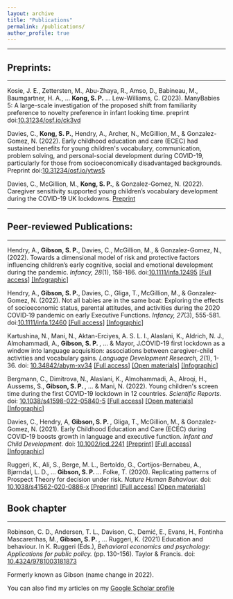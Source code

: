 ```yaml
---
layout: archive
title: "Publications"
permalink: /publications/
author_profile: true
---
```


------
## Preprints:
------

  Kosie, J. E., Zettersten, M., Abu-Zhaya, R., Amso, D., Babineau, M., Baumgartner, H. A., ... <b>Kong, S. P.</b> ... Lew-Williams, C. (2023). ManyBabies 5: A large-scale investigation of the proposed shift from familiarity preference to novelty preference in infant looking time. preprint doi:[10.31234/osf.io/ck3vd](https://doi.org/10.31234/osf.io/ck3vd)
  
  Davies, C., <b>Kong, S. P.</b>, Hendry, A., Archer, N., McGillion, M., & Gonzalez-Gomez, N. (2022). Early childhood education and care (ECEC) had sustained benefits for young children's vocabulary, communication, problem solving, and personal-social development during COVID-19, particularly for those from socioeconomically disadvantaged backgrounds. Preprint doi:[10.31234/osf.io/ytws5](https://psyarxiv.com/ytws5/)
  
  Davies, C., McGillion, M., <b>Kong, S. P.</b>, & Gonzalez-Gomez, N. (2022). Caregiver sensitivity supported young children’s vocabulary development during the COVID-19 UK lockdowns. [Preprint](https://osf.io/entk8)

------
## Peer-reviewed Publications: 
------
  Hendry, A., <b>Gibson, S. P.</b>, Davies, C., McGillion, M., & Gonzalez-Gomez, N., (2022). Towards a dimensional model of risk and protective factors influencing children’s early cognitive, social and emotional development during the pandemic. <i>Infancy, 28</i>(1), 158-186. doi:[10.1111/infa.12495](https://doi.org/10.1111/infa.12495) [[Full access]](https://onlinelibrary.wiley.com/doi/10.1111/infa.12495) [[Infographic]](https://babylab.brookes.ac.uk/research/social-distancing-and-development/findings/risk-and-protective-factors)
  
  Hendry, A., <b>Gibson, S. P.</b>, Davies, C., Gliga, T., McGillion, M., & Gonzalez‐Gomez, N. (2022). Not all babies are in the same boat: Exploring the effects of socioeconomic status, parental attitudes, and activities during the 2020 COVID‐19 pandemic on early Executive Functions. <i>Infancy, 27</i>(3), 555-581. doi:[10.1111/infa.12460](https://doi.org/10.1111/infa.12460) [[Full access]](https://onlinelibrary.wiley.com/doi/full/10.1111/infa.12460) [[Infographic]](https://babylab.brookes.ac.uk/research/social-distancing-and-development/findings/ses-ef-page)

  Kartushina, N., Mani, N., Aktan-Erciyes, A. S. L. I., Alaslani, K., Aldrich, N. J., Almohammadi, A., <b> Gibson, S. P. </b>, ... & Mayor, J.COVID-19 first lockdown as a window into language acquisition: associations between caregiver-child activities and vocabulary gains. <i>Language Development Research, 2</i>(1), 1-36. doi: [10.34842/abym-xv34](https://lps.library.cmu.edu/LDR/article/id/518/) [[Full access]](https://lps.library.cmu.edu/LDR/article/518/galley/454/view/) [[Open materials]](https://osf.io/ty9mn/)  [[Infographic]](https://babylab.brookes.ac.uk/research/social-distancing-and-development/findings/global-project)
 
  Bergmann, C., Dimitrova, N., Alaslani, K., Almohammadi, A., Alroqi, H., Aussems, S., <b> Gibson, S. P. </b>, ... & Mani, N. (2022). Young children's screen time during the first COVID-19 lockdown in 12 countries. <i>Scientific Reports.</i> doi: [10.1038/s41598-022-05840-5](https://doi.org/10.1038/s41598-022-05840-5) [[Full access]](https://rdcu.be/cGwaB) [[Open materials]](https://osf.io/4h7sw/) [[Infographic]](https://babylab.brookes.ac.uk/research/social-distancing-and-development/findings/global-project)
  
  Davies, C., Hendry, A, <b> Gibson, S. P. </b>, Gliga, T., McGillion, M., & Gonzalez-Gomez, N. (2021). Early Childhood Education and Care (ECEC) during COVID-19 boosts growth in language and executive function. <i> Infant and Child Development. </i> doi: [10.1002/icd.2241](https://onlinelibrary.wiley.com/doi/10.1002/icd.2241)
 [[Preprint]](https://psyarxiv.com/74gkz/) [[Full access]](https://onlinelibrary.wiley.com/doi/10.1002/icd.2241) [[Infographic]](https://babylab.brookes.ac.uk/research/social-distancing-and-development/findings)
 
   Ruggeri, K., Alí, S., Berge, M. L., Bertoldo, G., Cortijos-Bernabeu, A., Bjørndal, L. D., … <b> Gibson, S. P. </b> … Folke, T. (2020). Replicating patterns of Prospect Theory for decision under risk. <i> Nature Human Behaviour. </i> doi: [10.1038/s41562-020-0886-x](https://www.nature.com/articles/s41562-020-0886-x)
 [[Preprint]](https://osf.io/2nyd6/) [[Full access]](https://rdcu.be/b4fgQ) [[Open materials]](https://osf.io/esxc4/)
 
## Book chapter 
------
  Robinson, C. D., Andersen, T. L., Davison, C., Demić, E., Evans, H., Fontinha Mascarenhas, M., <b> Gibson, S. P. </b>, … Ruggeri, K. (2021) Education and behaviour. In K. Ruggeri (Eds.), <i> Behavioral economics and psychology: Applications for public policy. </i> (pp. 130-156). Taylor & Francis. doi: [10.4324/9781003181873](https://www.taylorfrancis.com/books/edit/10.4324/9781003181873/psychology-behavioral-economics-kai-ruggeri)

Formerly known as Gibson (name change in 2022).

You can also find my articles on my [Google Scholar profile](https://scholar.google.com/citations?user=scKni6cAAAAJ&hl=en)
